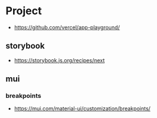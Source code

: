 # Project

- https://github.com/vercel/app-playground/


## storybook

- https://storybook.js.org/recipes/next

## mui

### breakpoints
- https://mui.com/material-ui/customization/breakpoints/
